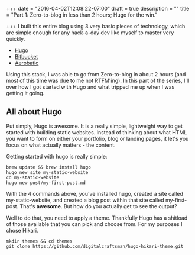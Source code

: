 +++
date = "2016-04-02T12:08:22-07:00"
draft = true
description = ""
title = "Part 1: Zero-to-blog in less than 2 hours; Hugo for the win."

+++
I built this entire blog using 3 very basic pieces of technology, which are simple enough for any hack-a-day dev like myself to master very quickly.

* [Hugo](http://gohugo.io)
* [Bitbucket](http://bitbucket.org)
* [Aerobatic](http://www.aerobatic.com)

Using this stack, I was able to go from Zero-to-blog in about 2 hours (and most of this time was due to me not RTFM'ing). In this part of the series, I'll over how I got started with Hugo and what tripped me up when I was getting it going.

All about Hugo
----

Put simply, Hugo is awesome. It is a really simple, lightweight way to get started with building static websites. Instead of thinking about what HTML you want to form on either your portfolio, blog or landing pages, it let's you focus on what actually matters - the content.

Getting started with hugo is really simple:

```
brew update && brew install hugo
hugo new site my-static-website
cd my-static-website
hugo new post/my-first-post.md

```

With the 4 commands above, you've installed hugo, created a site called my-static-website, and created a blog post within that site called my-first-post. That's __awesome__. But how do you actually get to see the output?

Well to do that, you need to apply a theme. Thankfully Hugo has a shitload of those available that you can pick and choose from. For my purposes I chose Hikari.

```
mkdir themes && cd themes
git clone https://github.com/digitalcraftsman/hugo-hikari-theme.git

```